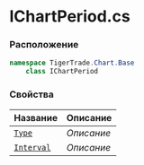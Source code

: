 
# IChartPeriod.cs
### Расположение
```csharp
namespace TigerTrade.Chart.Base  
    class IChartPeriod
```

### Свойства
| Название | Описание |
| --- | --- |
| [`Type`](./Свойства/Type.md) | *Описание* |
| [`Interval`](./Свойства/Interval.md) | *Описание* |
